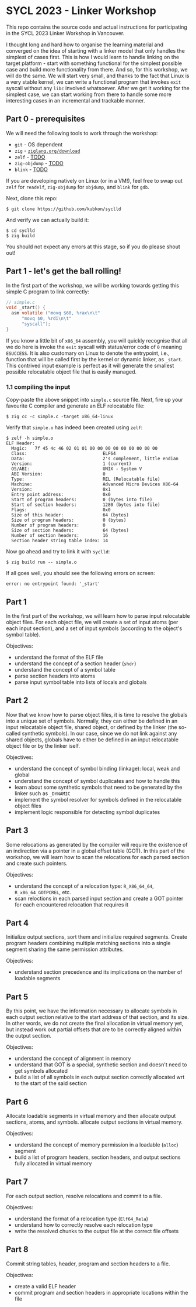 # SYCL 2023 - Linker Workshop

This repo contains the source code and actual instructions for participating in the SYCL 2023
Linker Workshop in Vancouver.

I thought long and hard how to organise the learning material and converged on the idea of starting with
a linker model that only handles the simplest of cases first. This is how I would learn to handle linking
on the target platform - start with something functional for the simplest possible case and build more
functionality from there. And so, for this workshop, we will do the same. We will start very small, and
thanks to the fact that Linux is a very stable kernel, we can write a functional program that invokes `exit`
syscall without any `libc` involved whatsoever. After we get it working for the simplest case, we can start 
working from there to handle some more interesting cases in an incremental and trackable manner.

## Part 0 - prerequisites

We will need the following tools to work through the workshop:

* `git` - OS dependent
* `zig` - [`ziglang.org/download`](https://ziglang.org/download/)
* `zelf` - [TODO]()
* `zig-objdump` - [TODO]()
* `blink` - [TODO]()

If you are developing natively on Linux (or in a VM!), feel free to swap out `zelf` for `readelf`,
`zig-objdump` for `objdump`, and `blink` for `gdb`.

Next, clone this repo:

```
$ git clone https://github.com/kubkon/syclld
```

And verify we can actually build it:

```
$ cd syclld
$ zig build
```

You should not expect any errors at this stage, so if you do please shout out!

## Part 1 - let's get the ball rolling!

In the first part of the workshop, we will be working towards getting this simple C program to link
correctly:

```c
// simple.c
void _start() {
  asm volatile ("movq $60, %rax\n\t"
      "movq $0, %rdi\n\t"
      "syscall");
}
```

If you know a little bit of `x86_64` assembly, you will quickly recognise that all we do here is
invoke the `exit` syscall with status/error code of `0` meaning `ESUCCESS`. It is also customary on Linux
to denote the entrypoint, i.e., function that will be called first by the kernel or dynamic linker, as `_start`.
This contrived input example is perfect as it will generate the smallest possible relocatable object
file that is easily managed.

### 1.1 compiling the input

Copy-paste the above snippet into `simple.c` source file. Next, fire up your favourite C compiler and
generate an ELF relocatable file:

```
$ zig cc -c simple.c -target x86_64-linux
```

Verify that `simple.o` has indeed been created using `zelf`:

```
$ zelf -h simple.o
ELF Header:
  Magic:   7f 45 4c 46 02 01 01 00 00 00 00 00 00 00 00 00
  Class:                             ELF64
  Data:                              2's complement, little endian
  Version:                           1 (current)
  OS/ABI:                            UNIX - System V
  ABI Version:                       0
  Type:                              REL (Relocatable file)
  Machine:                           Advanced Micro Devices X86-64
  Version:                           0x1
  Entry point address:               0x0
  Start of program headers:          0 (bytes into file)
  Start of section headers:          1280 (bytes into file)
  Flags:                             0x0
  Size of this header:               64 (bytes)
  Size of program headers:           0 (bytes)
  Number of program headers:         0
  Size of section headers:           64 (bytes)
  Number of section headers:         16
  Section header string table index: 14

```

Now go ahead and try to link it with `syclld`:

```
$ zig build run -- simple.o
```

If all goes well, you should see the following errors on screen:

```
error: no entrypoint found: '_start'
```

## Part 1

In the first part of the workshop, we will learn how to parse input relocatable object files.
For each object file, we will create a set of input atoms (per each input section), and a set of 
input symbols (according to the object's symbol table).

Objectives:
* understand the format of the ELF file
* understand the concept of a section header (`shdr`)
* understand the concept of a symbol table
* parse section headers into atoms
* parse input symbol table into lists of locals and globals

## Part 2

Now that we know how to parse object files, it is time to resolve the globals into a unique
set of symbols. Normally, they can either be defined in an input relocatable object file,
shared object, or defined by the linker (the so-called synthetic symbols). In our case, since
we do not link against any shared objects, globals have to either be defined in an input
relocatable object file or by the linker iself.

Objectives:
* understand the concept of symbol binding (linkage): local, weak and global
* understand the concept of symbol duplicates and how to handle this
* learn about some synthetic symbols that need to be generated by the linker such as `_DYNAMIC`
* implement the symbol resolver for symbols defined in the relocatable object files
* implement logic responsible for detecting symbol duplicates

## Part 3

Some relocations as generated by the compiler will require the existence of an indirection via a pointer in a
global offset table (GOT). In this part of the workshop, we will learn how to scan the relocations for each
parsed section and create such pointers.

Objectives:
* understand the concept of a relocation type: `R_X86_64_64`, `R_x86_64_GOTPCREL`, etc.
* scan reloctions in each parsed input section and create a GOT pointer for each encountered relocation that
  requires it

## Part 4

Initialize output sections, sort them and initialize required segments.
Create program headers combining multiple matching sections into a single segment sharing the same permission
attributes.

Objectives:
* understand section precedence and its implications on the number of loadable segments

## Part 5

By this point, we have the information necessary to allocate symbols in each output section relative to the 
start address of that section, and its size. In other words, we do not create the final allocation in virtual
memory yet, but instead work out partial offsets that are to be correctly aligned within the output section.

Objectives:
* understand the concept of alignment in memory
* understand that GOT is a special, synthetic section and doesn't need to get symbols allocated
* build a list of all symbols in each output section correctly allocated wrt to the start of the said section

## Part 6

Allocate loadable segments in virtual memory and then allocate output sections, atoms, and symbols.
allocate output sections in virtual memory. 

Objectives:
* understand the concept of memory permission in a loadable (`alloc`) segment
* build a list of program headers, section headers, and output sections fully allocated in virtual memory

## Part 7

For each output section, resolve relocations and commit to a file.

Objectives:
* understand the format of a relocation type (`Elf64_Rela`)
* understand how to correctly resolve each relocation type
* write the resolved chunks to the output file at the correct file offsets

## Part 8

Commit string tables, header, program and section headers to a file.

Objectives:
* create a valid ELF header
* commit program and section headers in appropriate locations within the file

